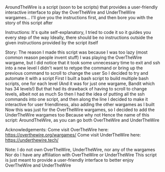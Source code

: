 AroundTheWire is a script (soon to be scripts) that provides a user-friendly interactive interface
to play the OverTheWire and UnderTheWire wargames...
I'll give you the instructions first, and then bore you with the story of this script after

Instructions:
It's quite self-explanatory, I tried to code it so it guides you every step of the way
Ideally, there should be no instructions outside the given instructions provided by the script itself

Story:
The reason I made this script was because I was too lazy (most common reason people invent stuff)
I was playing the OverTheWire wargame, but I did notice that it took some unnecessary time to exit and ssh into a new level
I didn't want to retype the command or bring up the previous command to scroll to change the user
So I decided to try and automate it with a script
First I built a bash script to build multiple bash scripts, one for each level 
(And it was for just one wargame, Bandit which has 34 levels!)
But that had its drawback of having to scroll to change levels, albeit not as much
So then I had the idea of putting all the ssh commands into one script, and then along the line
I decided to make it interactive for user friendliness, also adding the other wargames as I built
Now this was just for the OverTheWire wargames, so I decided to add the UnderTheWire wargames too
Because why not
Hence the name of this script: AroundTheWire, as you can go both OverTheWire and UnderTheWire

Acknowledgements:
Come visit OverTheWire here:
https://overthewire.org/wargames/
Come visit UnderTheWire here:
https://underthewire.tech/

Note:
I do not own OverTheWire, UnderTheWire, nor any of the wargames
Nor do I have any affiliation with OverTheWire or UnderTheWire
This script is just meant to provide a user-friendly interface to better enjoy OverTheWire and UnderTheWire
